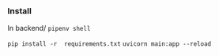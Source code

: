 ### Install 
In backend/
`pipenv shell`

`pip install -r  requirements.txt`
`uvicorn main:app --reload`